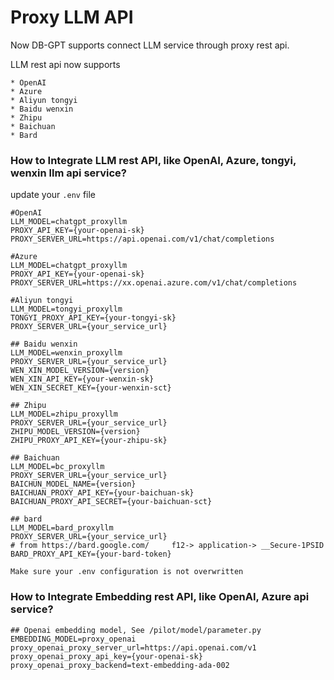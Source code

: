 Proxy LLM API
==================================
Now DB-GPT supports connect LLM service through proxy rest api.

LLM rest api now supports
```{note}
* OpenAI
* Azure
* Aliyun tongyi
* Baidu wenxin
* Zhipu
* Baichuan
* Bard
```


### How to Integrate LLM rest API, like OpenAI, Azure, tongyi, wenxin  llm api service?
update your `.env` file
```commandline
#OpenAI
LLM_MODEL=chatgpt_proxyllm
PROXY_API_KEY={your-openai-sk}
PROXY_SERVER_URL=https://api.openai.com/v1/chat/completions

#Azure
LLM_MODEL=chatgpt_proxyllm
PROXY_API_KEY={your-openai-sk}
PROXY_SERVER_URL=https://xx.openai.azure.com/v1/chat/completions

#Aliyun tongyi
LLM_MODEL=tongyi_proxyllm
TONGYI_PROXY_API_KEY={your-tongyi-sk}
PROXY_SERVER_URL={your_service_url}

## Baidu wenxin
LLM_MODEL=wenxin_proxyllm
PROXY_SERVER_URL={your_service_url}
WEN_XIN_MODEL_VERSION={version}
WEN_XIN_API_KEY={your-wenxin-sk}
WEN_XIN_SECRET_KEY={your-wenxin-sct}

## Zhipu
LLM_MODEL=zhipu_proxyllm
PROXY_SERVER_URL={your_service_url}
ZHIPU_MODEL_VERSION={version}
ZHIPU_PROXY_API_KEY={your-zhipu-sk}

## Baichuan
LLM_MODEL=bc_proxyllm
PROXY_SERVER_URL={your_service_url}
BAICHUN_MODEL_NAME={version}
BAICHUAN_PROXY_API_KEY={your-baichuan-sk}
BAICHUAN_PROXY_API_SECRET={your-baichuan-sct}

## bard
LLM_MODEL=bard_proxyllm
PROXY_SERVER_URL={your_service_url}
# from https://bard.google.com/     f12-> application-> __Secure-1PSID
BARD_PROXY_API_KEY={your-bard-token}
```
```{tip}
Make sure your .env configuration is not overwritten
```

### How to Integrate Embedding rest API, like OpenAI, Azure api service?

```commandline
## Openai embedding model, See /pilot/model/parameter.py
EMBEDDING_MODEL=proxy_openai
proxy_openai_proxy_server_url=https://api.openai.com/v1
proxy_openai_proxy_api_key={your-openai-sk}
proxy_openai_proxy_backend=text-embedding-ada-002
```

